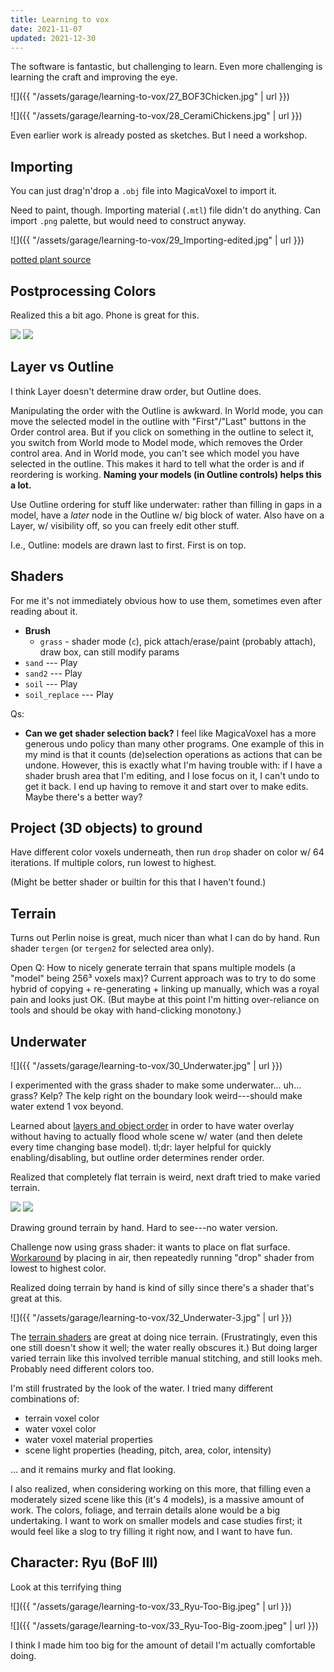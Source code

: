 ```yaml
---
title: Learning to vox
date: 2021-11-07
updated: 2021-12-30
---
```


The software is fantastic, but challenging to learn. Even more challenging is learning the craft and improving the eye.

![]({{ "/assets/garage/learning-to-vox/27_BOF3Chicken.jpg" | url }})

![]({{ "/assets/garage/learning-to-vox/28_CeramiChickens.jpg" | url }})

Even earlier work is already posted as sketches. But I need a workshop.

## Importing

You can just drag'n'drop  a `.obj` file into MagicaVoxel to import it.

Need to paint, though. Importing material (`.mtl`) file didn't do anything. Can import `.png` palette, but would need to construct anyway.

![]({{ "/assets/garage/learning-to-vox/29_Importing-edited.jpg" | url }})

<p class="figcaption">
<a href="https://free3d.com/3d-model/indoor-pot-plant-77983.html">
potted plant source
</a>
</p>


## Postprocessing Colors

Realized this a bit ago. Phone is great for this.

<div class="flex mv4">
<img src="{{ "/assets/garage/learning-to-vox/29_Importing.jpg" | url }}" class="bare mh2 w-50 flex-auto">
<img src="{{ "/assets/garage/learning-to-vox/29_Importing-edited.jpg" | url }}" class="bare mh2 w-50 flex-auto">
</div>

## Layer vs Outline

I think Layer doesn't determine draw order, but Outline does.

Manipulating the order with the Outline is awkward. In World mode, you can move the selected model in the outline with "First"/"Last" buttons in the Order control area. But if you click on something in the outline to select it, you switch from World mode to Model mode, which removes the Order control area. And in World mode, you can't see which model you have selected in the outline. This makes it hard to tell what the order is and if reordering is working. **Naming your models (in Outline controls) helps this a lot.**

Use Outline ordering for stuff like underwater: rather than filling in gaps in a model, have a _later_ node in the Outline w/ big block of water. Also have on a Layer, w/ visibility off, so you can freely edit other stuff.

I.e., Outline: models are drawn last to first. First is on top.

## Shaders

For me it's not immediately obvious how to use them, sometimes even after reading about it.

- **Brush**
    - `grass` - shader mode (`c`), pick attach/erase/paint (probably attach), draw box, can still modify params
- `sand` --- Play
- `sand2` --- Play
- `soil` --- Play
- `soil_replace` --- Play

Qs:

- **Can we get shader selection back?** I feel like MagicaVoxel has a more generous undo policy than many other programs. One example of this in my mind is that it counts (de)selection operations as actions that can be undone. However, this is exactly what I'm having trouble with: if I have a shader brush area that I'm editing, and I lose focus on it, I can't undo to get it back. I end up having to remove it and start over to make edits. Maybe there's a better way?


## Project (3D objects) to ground

Have different color voxels underneath, then run `drop` shader on color w/ 64 iterations. If multiple colors, run lowest to highest.

(Might be better shader or builtin for this that I haven't found.)

## Terrain

Turns out Perlin noise is great, much nicer than what I can do by hand. Run shader `tergen` (or `tergen2` for selected area only).

Open Q: How to nicely generate terrain that spans multiple models (a "model" being 256³ voxels max)? Current approach was to try to do some hybrid of copying + re-generating + linking up manually, which was a royal pain and looks just OK. (But maybe at this point I'm hitting over-reliance on tools and should be okay with hand-clicking monotony.)

## Underwater

![]({{ "/assets/garage/learning-to-vox/30_Underwater.jpg" | url }})

I experimented with the grass shader to make some underwater... uh... grass? Kelp? The kelp right on the boundary look weird---should make water extend 1 vox beyond.

Learned about [layers and object order](#layer-vs-outline) in order to have water overlay without having to actually flood whole scene w/ water (and then delete every time changing base model). tl;dr: layer helpful for quickly enabling/disabling, but outline order determines render order.

Realized that completely flat terrain is weird, next draft tried to make varied terrain.

<div class="flex mv4">
<img src="{{ "/assets/garage/learning-to-vox/31_Underwater-2.jpg" | url }}" class="bare mh2 w-50 flex-auto">
<img src="{{ "/assets/garage/learning-to-vox/31_Underwater-2-nowater.jpg" | url }}" class="bare mh2 w-50 flex-auto">
</div>

Drawing ground terrain by hand. Hard to see---no water version.

Challenge now using grass shader: it wants to place on flat surface. [Workaround](#project-3d-objects-to-ground) by placing in air, then repeatedly running "drop" shader from lowest to highest color.

Realized doing terrain by hand is kind of silly since there's a shader that's great at this.

![]({{ "/assets/garage/learning-to-vox/32_Underwater-3.jpg" | url }})

The [terrain shaders](#terrain) are great at doing nice terrain. (Frustratingly, even this one still doesn't show it well; the water really obscures it.) But doing larger varied terrain like this involved terrible manual stitching, and still looks meh. Probably need different colors too.

I'm still frustrated by the look of the water. I tried many different combinations of:
- terrain voxel color
- water voxel color
- water voxel material properties
- scene light properties (heading, pitch, area, color, intensity)

... and it remains murky and flat looking.

I also realized, when considering working on this more, that filling even a moderately sized scene like this (it's 4 models), is a massive amount of work. The colors, foliage, and terrain details alone would be a big undertaking. I want to work on smaller models and case studies first; it would feel like a slog to try filling it right now, and I want to have fun.


## Character: Ryu (BoF III)

Look at this terrifying thing

![]({{ "/assets/garage/learning-to-vox/33_Ryu-Too-Big.jpeg" | url }})

![]({{ "/assets/garage/learning-to-vox/33_Ryu-Too-Big-zoom.jpeg" | url }})

I think I made him too big for the amount of detail I'm actually comfortable doing.
